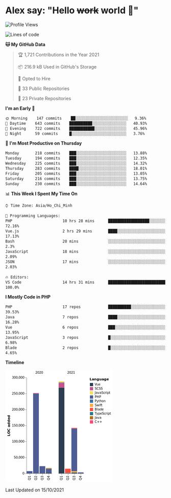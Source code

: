 # Alex say: "Hello ~~work~~ world 🐾"

<!--START_SECTION:waka-->
![Profile Views](http://img.shields.io/badge/Profile%20Views-49-blue)

![Lines of code](https://img.shields.io/badge/From%20Hello%20World%20I%27ve%20Written-747007%20lines%20of%20code-blue)

**🐱 My GitHub Data** 

> 🏆 1,721 Contributions in the Year 2021
 > 
> 📦 216.9 kB Used in GitHub's Storage 
 > 
> 💼 Opted to Hire
 > 
> 📜 33 Public Repositories 
 > 
> 🔑 23 Private Repositories  
 > 
**I'm an Early 🐤** 

```text
🌞 Morning    147 commits    ██░░░░░░░░░░░░░░░░░░░░░░░   9.36% 
🌆 Daytime    643 commits    ██████████░░░░░░░░░░░░░░░   40.93% 
🌃 Evening    722 commits    ███████████░░░░░░░░░░░░░░   45.96% 
🌙 Night      59 commits     █░░░░░░░░░░░░░░░░░░░░░░░░   3.76%

```
📅 **I'm Most Productive on Thursday** 

```text
Monday       218 commits    ███░░░░░░░░░░░░░░░░░░░░░░   13.88% 
Tuesday      194 commits    ███░░░░░░░░░░░░░░░░░░░░░░   12.35% 
Wednesday    225 commits    ███░░░░░░░░░░░░░░░░░░░░░░   14.32% 
Thursday     283 commits    ████░░░░░░░░░░░░░░░░░░░░░   18.01% 
Friday       205 commits    ███░░░░░░░░░░░░░░░░░░░░░░   13.05% 
Saturday     216 commits    ███░░░░░░░░░░░░░░░░░░░░░░   13.75% 
Sunday       230 commits    ███░░░░░░░░░░░░░░░░░░░░░░   14.64%

```


📊 **This Week I Spent My Time On** 

```text
⌚︎ Time Zone: Asia/Ho_Chi_Minh

💬 Programming Languages: 
PHP                      10 hrs 28 mins      ██████████████████░░░░░░░   72.16% 
Vue.js                   2 hrs 29 mins       ████░░░░░░░░░░░░░░░░░░░░░   17.13% 
Bash                     20 mins             ░░░░░░░░░░░░░░░░░░░░░░░░░   2.3% 
JavaScript               18 mins             ░░░░░░░░░░░░░░░░░░░░░░░░░   2.09% 
JSON                     17 mins             ░░░░░░░░░░░░░░░░░░░░░░░░░   2.03%

🔥 Editors: 
VS Code                  14 hrs 31 mins      █████████████████████████   100.0%

```

**I Mostly Code in PHP** 

```text
PHP                      17 repos            ██████████░░░░░░░░░░░░░░░   39.53% 
Java                     7 repos             ████░░░░░░░░░░░░░░░░░░░░░   16.28% 
Vue                      6 repos             ███░░░░░░░░░░░░░░░░░░░░░░   13.95% 
JavaScript               3 repos             █░░░░░░░░░░░░░░░░░░░░░░░░   6.98% 
Blade                    2 repos             █░░░░░░░░░░░░░░░░░░░░░░░░   4.65%

```


**Timeline**

![Chart not found](https://raw.githubusercontent.com/alexzvn/alexzvn/main/charts/bar_graph.png) 


 Last Updated on 15/10/2021
<!--END_SECTION:waka-->
